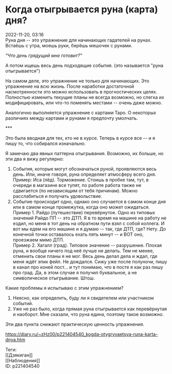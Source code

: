 Когда отыгрывается руна (карта) дня?
=====================================

   
 2022-11-20, 03:16   
  Руна дня -- это упражнение для начинающих гадателей на рунах. Встаёшь с утра, моешь руки, берёшь мешочек с рунами.   
   
  *"Что день грядущий мне готовит?"*    
   
 А потом ищешь весь день подходящие события. (это называется "руна отыгрывается")   
   
 На самом деле, это упражнение не только для начинающих. Это упражнение на всю жизнь. После наработки достаточной насмотренности это можно использовать в прогностических целях. Полностью изменить текущие планы не всегда возможно, но слегка их модифицировать, или что-то поменять местами -- очень даже можно.   
   
 Аналогично выполняется упражнение с картами Таро. О некоторых различиях между картами и рунами я предпочту умолчать.   
   
 \*\*\*   
   
 Это была вводная для тех, кто не в курсе. Теперь в курсе все -- и я пишу то, что собирался изначально.   
   
 Я замечаю два явных паттерна отыгрывания. Возможно, их больше, но эти два я вижу регулярно:   
 1. События, которые могут обозначаться руной, проявляются весь день. Или, иначе говоря, руна определяет атмосферу всего дня.   
 Пример: Иса (лёд). Торможение. Стоишь в пробке там, тут, в очереди в магазине все тупят, по работе работа также не сдвигается (по независящим от тебя причинам). Можно расслабиться и получать удовольствие.   
 2. Событие происходит одно, однако оно случается в самом конце дня или в самом конце промежутка, когда оно может ожидаться.   
 Пример 1. Райдо (путешествие) перевёрнутое. Одно из типовых значений Райдо ПП -- это ДТП. Я в то время на машине на работу не ездил, но меня в тот день на обратном пути взял с собой коллега. И вот мы едем на его машине и я думаю -- так, где ДТП, где? Нету. До конечной точки оставалось ехать пять минут -- и ВОТ оно, проезжаем мимо ДТП.   
 Пример 2. Хагалл (град). Типовое значение -- разрушение. Плохая руна, и вообще ничего под неё лучше не делать. Тем не менее, отменить свои планы я не мог. Весь день делал дела и ждал, где меня ждёт эпик фейл. Не дождался. Сижу уже после полуночи, пишу в канал про коней пост... и тут понимаю, что в посте я как раз пишу про град. Да, в этом случае я получил буквальное, а не символическое отыгрывание. Штош.   
   
 Какие проблемы я испытываю с этим упражнением?   
 1. Неясно, как определить, буду ли я свидетелем или участником событий.   
 2. Уже не раз было, когда прямая руна отыгрывается как перевёрнутая и наоборот. Мне сказали, что руна едина, поэтому такое возможно.   
   
 Эти два пункта снижают практическую ценность упражнения.   
    
 <https://diary.ru/~zHz00/p221404540_kogda-otygryvaetsya-runa-karta-dnya.htm>   
   
 Теги:   
 [[Дзякиган]]   
 [[Наблюдения]]   
 ID: p221404540